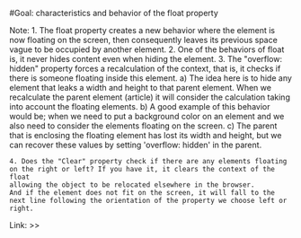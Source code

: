   #Goal: characteristics and behavior of the float property
  
  Note: 
    1. The float property creates a new behavior where the element is now floating on the screen, 
    then consequently leaves its previous space vague to be occupied by another element.
    2. One of the behaviors of float is, it never hides content even when hiding the element.
    3. The "overflow: hidden" property forces a recalculation of the context, that is, it checks if there is someone floating inside this element.
        a) The idea here is to hide any element that leaks a width and height to that parent element. When we recalculate the parent element (article) it
           will consider the calculation taking into account the floating elements.
        b) A good example of this behavior would be; when we need to put a background color on an element and we also need to consider
           the elements floating on the screen.
        c) The parent that is enclosing the floating element has lost its width and height, but we can recover these values ​​by setting 'overflow: hidden' in the parent.
           
    4. Does the "Clear" property check if there are any elements floating on the right or left? If you have it, it clears the context of the float
    allowing the object to be relocated elsewhere in the browser.
    And if the element does not fit on the screen, it will fall to the next line following the orientation of the property we choose left or right.

  Link: >>
  
  

  
